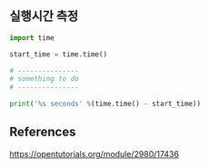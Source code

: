 ## 실행시간 측정
```py
import time

start_time = time.time()

# ---------------
# something to do
# ---------------

print('%s seconds' %(time.time() - start_time))
```

## References
https://opentutorials.org/module/2980/17436
